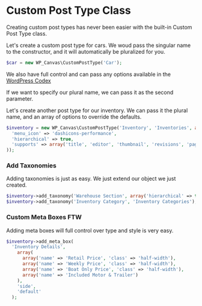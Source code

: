 # Custom Post Type Class

Creating custom post types has never been easier with the built-in Custom Post Type class.

Let's create a custom post type for cars. We woud pass the singular name to the constructor, and it will automatically be pluralized for you.
```php
$car = new WP_Canvas\CustomPostType('Car');
```

We also have full control and can pass any options available in the [WordPress Codex](https://codex.wordpress.org/Function_Reference/register_post_type)

If we want to specify our plural name, we can pass it as the second parameter.

Let's create another post type for our inventory. We can pass it the plural name, and an array of options to override the defaults.
```php
$inventory = new WP_Canvas\CustomPostType('Inventory', 'Inventories', array(
  'menu_icon' => 'dashicons-performance',
  'hierarchical' => true,
  'supports' => array('title', 'editor', 'thumbnail', 'revisions', 'page-attributes')
));
```

### Add Taxonomies

Adding taxonomies is just as easy. We just extend our object we just created.
```php
$inventory->add_taxonomy('Warehouse Section', array('hierarchical' => true));
$inventory->add_taxonomy('Inventory Category', 'Inventory Categories');
```

### Custom Meta Boxes FTW

Adding meta boxes will full control over type and style is very easy.
```php
$inventory->add_meta_box(
  'Inventory Details',
    array(
      array('name' => 'Retail Price', 'class' => 'half-width'),
      array('name' => 'Weekly Price', 'class' => 'half-width'),
      array('name' => 'Boat Only Price', 'class' => 'half-width'),
      array('name' => 'Included Motor & Trailer')
    ),
    'side',
    'default'
  );
```
